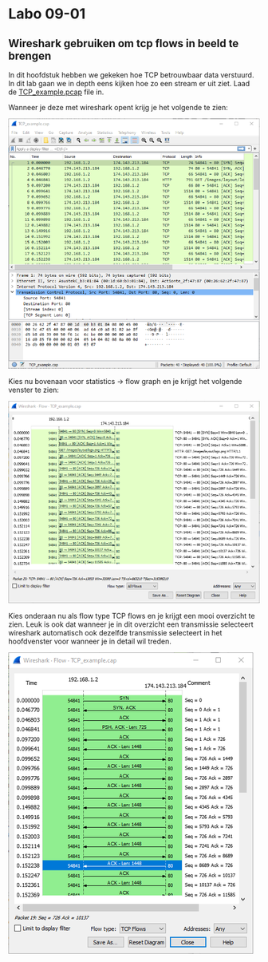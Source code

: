 # Labo 09-01

## Wireshark gebruiken om tcp flows in beeld te brengen
In dit hoofdstuk hebben we gekeken hoe TCP betrouwbaar data verstuurd. In dit lab gaan we in depth eens kijken hoe zo een stream er uit ziet. Laad de [TCP_example.pcap](../hoofdstuk-09/lab-09-01%20-%20TCP_example.cap) file in.

Wanneer je deze met wireshark opent krijg je het volgende te zien:

![Wireshark interface](../../resources/images/lab-09-01-01.png)

Kies nu bovenaan voor statistics -> flow graph en je krijgt het volgende venster te zien:

![Wireshark interface](../../resources/images/lab-09-01-02.png)

Kies onderaan nu als flow type TCP flows en je krijgt een mooi overzicht te zien. Leuk is ook dat wanneer je in dit overzicht een transmissie selecteert wireshark automatisch ook dezelfde transmissie selecteert in het hoofdvenster voor wanneer je in detail wil treden.

![Wireshark interface](../../resources/images/lab-09-01-03.png)
